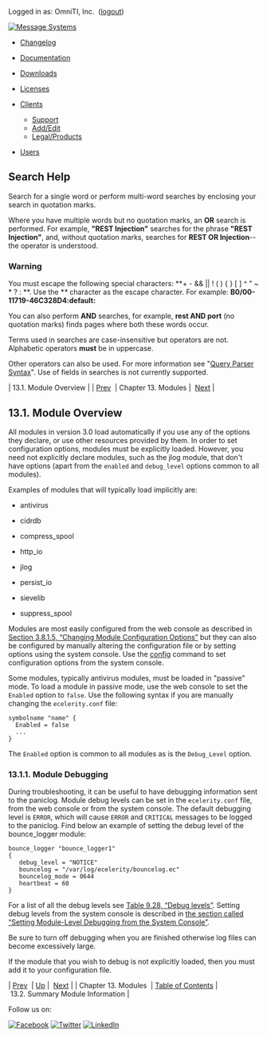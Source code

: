 Logged in as: OmniTI, Inc.  ([logout](https://support.messagesystems.com/logout.php))

[![Message Systems](https://support.messagesystems.com/images/ms-white205.png)](https://support.messagesystems.com/start.php) 

*   [Changelog](https://support.messagesystems.com/start.php?show=changelog)
*   [Documentation](https://support.messagesystems.com/docs/)
*   [Downloads](https://support.messagesystems.com/start.php)

*   [Licenses](https://support.messagesystems.com/license_summary.php)
*   <a href="">Clients</a>
    *   [Support](https://support.messagesystems.com/cs.php)
    *   [Add/Edit](https://support.messagesystems.com/edit_client.php)
    *   [Legal/Products](https://support.messagesystems.com/edit_products.php)
*   [Users](https://support.messagesystems.com/edit_customer.php)

## Search Help

Search for a single word or perform multi-word searches by enclosing your search in quotation marks.

Where you have multiple words but no quotation marks, an **OR** search is performed. For example, **"REST Injection"** searches for the phrase **"REST Injection"**, and, without quotation marks, searches for **REST OR Injection**--the operator is understood.

### Warning

You must escape the following special characters: **+ - && || ! ( ) { } [ ] ^ " ~ * ? : \**. Use the **\** character as the escape character. For example: **B0/00-11719-46C328D4\:default\:**

You can also perform **AND** searches, for example, **rest AND port** (no quotation marks) finds pages where both these words occur.

Terms used in searches are case-insensitive but operators are not. Alphabetic operators **must** be in uppercase.

Other operators can also be used. For more information see "[Query Parser Syntax](https://lucene.apache.org/core/old_versioned_docs/versions/3_0_0/queryparsersyntax.html)". Use of fields in searches is not currently supported.

| 13.1. Module Overview |
| [Prev](modules.overview.php)  | Chapter 13. Modules |  [Next](modules.summary.php) |

## 13.1. Module Overview

All modules in version 3.0 load automatically if you use any of the options they declare, or use other resources provided by them. In order to set configuration options, modules must be explicitly loaded. However, you need not explicitly declare modules, such as the jlog module, that don't have options (apart from the `enabled` and `debug_level` options common to all modules).

Examples of modules that will typically load implicitly are:

*   antivirus

*   cidrdb

*   compress_spool

*   http_io

*   jlog

*   persist_io

*   sievelib

*   suppress_spool

Modules are most easily configured from the web console as described in [Section 3.8.1.5, “Changing Module Configuration Options”](web3.administration.php#web3.module_config "3.8.1.5. Changing Module Configuration Options") but they can also be configured by manually altering the configuration file or by setting options using the system console. Use the [config](console_commands.config.php "config") command to set configuration options from the system console.

Some modules, typically antivirus modules, must be loaded in "passive" mode. To load a module in passive mode, use the web console to set the `Enabled` option to `false`. Use the following syntax if you are manually changing the `ecelerity.conf` file:

```
symbolname "name" {
  Enabled = false
  ...
}
```

The `Enabled` option is common to all modules as is the `Debug_Level` option.

### 13.1.1. Module Debugging

During troubleshooting, it can be useful to have debugging information sent to the paniclog. Module debug levels can be set in the `ecelerity.conf` file, from the web console or from the system console. The default debugging level is `ERROR`, which will cause `ERROR` and `CRITICAL` messages to be logged to the paniclog. Find below an example of setting the debug level of the bounce_logger module:

```
bounce_logger "bounce_logger1"
{
   debug_level = "NOTICE"
   bouncelog = "/var/log/ecelerity/bouncelog.ec"
   bouncelog_mode = 0644
   heartbeat = 60
}
```

For a list of all the debug levels see [Table 9.28, “Debug levels”](conf.ref.debug_flags.php#conf.ref.debug.levels "Table 9.28. Debug levels"). Setting debug levels from the system console is described in [the section called “Setting Module-Level Debugging from the System Console”](module_specific_console_commands.using.php#modules.console.debugging "Setting Module-Level Debugging from the System Console").

Be sure to turn off debugging when you are finished otherwise log files can become excessively large.

If the module that you wish to debug is not explicitly loaded, then you must add it to your configuration file.

| [Prev](modules.overview.php)  | [Up](modules.overview.php) |  [Next](modules.summary.php) |
| Chapter 13. Modules  | [Table of Contents](index.php) |  13.2. Summary Module Information |

Follow us on:

[![Facebook](https://support.messagesystems.com/images/icon-facebook.png)](http://www.facebook.com/messagesystems) [![Twitter](https://support.messagesystems.com/images/icon-twitter.png)](http://twitter.com/#!/MessageSystems) [![LinkedIn](https://support.messagesystems.com/images/icon-linkedin.png)](http://www.linkedin.com/company/message-systems)